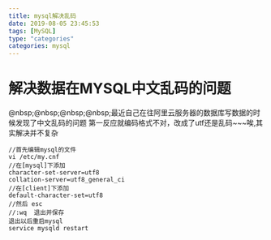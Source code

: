 ```yaml
---
title: mysql解决乱码
date: 2019-08-05 23:45:53
tags: [MySQL]
type: "categories"
categories: mysql
---
```

# 解决数据在MYSQL中文乱码的问题
@nbsp;@nbsp;@nbsp;@nbsp;最近自己在往阿里云服务器的数据库写数据的时候发现了中文乱码的问题
第一反应就编码格式不对，改成了utf还是乱码~~~唉,其实解决并不复杂

```
//首先编辑mysql的文件
vi /etc/my.cnf
//在[mysql]下添加
character-set-server=utf8
collation-server=utf8_general_ci
//在[client]下添加
default-character-set=utf8
//然后 esc  
//:wq  退出并保存
退出以后重启mysql
service mysqld restart
```
